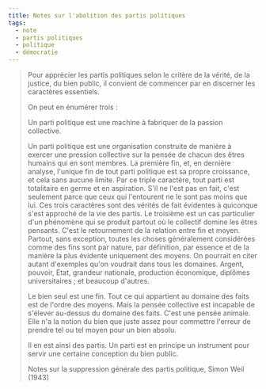 ```yaml
---
title: Notes sur l'abolition des partis politiques
tags:
  - note
  - partis politiques
  - politique
  - démocratie
---
```


> Pour apprécier les partis politiques selon le critère de la vérité, de la justice, du bien public, il convient de commencer par en discerner les caractères essentiels.
>
> On peut en énumérer trois :
>
> Un parti politique est une machine à fabriquer de la passion collective.
>
> Un parti politique est une organisation construite de manière à exercer une pression collective sur la pensée de chacun des êtres humains qui en sont membres.
> La première fin, et, en dernière analyse, l'unique fin de tout parti politique est sa propre croissance, et cela sans aucune limite.
> Par ce triple caractère, tout parti est totalitaire en germe et en aspiration. S'il ne l'est pas en fait, c'est seulement parce que ceux qui
> l'entourent ne le sont pas moins que lui. Ces trois caractères sont des vérités de fait évidentes à quiconque s'est approché de la vie des partis.
> Le troisième est un cas particulier d'un phénomène qui se produit partout où le collectif domine les êtres pensants. C'est le retournement de la relation entre fin et moyen. Partout, sans exception, toutes les choses généralement considérées comme des fins sont par nature, par définition, par essence et de la manière la plus évidente
> uniquement des moyens. On pourrait en citer autant d'exemples qu'on voudrait dans tous les domaines. Argent, pouvoir, Etat, grandeur nationale, production économique, diplômes universitaires ; et beaucoup d'autres.
>
> Le bien seul est une fin. Tout ce qui appartient au domaine des faits est de l'ordre des moyens. Mais la pensée collective est incapable de s'élever au-dessus du domaine des faits.  C'est une pensée animale. Elle n'a la notion du bien que juste assez pour commettre l'erreur de prendre tel ou tel moyen pour un bien absolu.
>
> Il en est ainsi des partis. Un parti est en principe un instrument pour servir une certaine conception du bien public.
> <footer>Notes sur la suppression générale des partis politique, Simon Weil (1943)</fotter>
